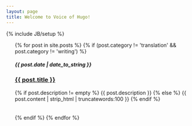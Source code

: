 ```yaml
---
layout: page
title: Welcome to Voice of Hugo!
---
```

{% include JB/setup %}
<ul class="posts">
  {% for post in site.posts %}
 	{% if (post.category != 'translation' &&  post.category != 'writing') %}
    	<span><h5><b>{{ post.date | date_to_string }}</b></h5></span>
    	<span><a href="{{ BASE_PATH }}{{ post.url }}"><h3> <b> {{ post.title }} </b></h3></a></span>
   		<div class="post-content-truncate">
  			{% if post.description != empty %}
  	  		{{ post.description }}
  			{% else %}
    			{{ post.content | strip_html | truncatewords:100 }}
  			{% endif %}
		</div>
		<br /> <br />
    {% endif %}
  {% endfor %}
</ul>
